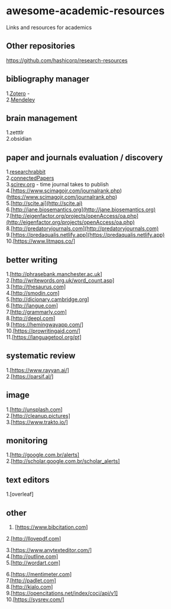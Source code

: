 # awesome-academic-resources
Links and resources for academics


## Other repositories
https://github.com/hashicorp/research-resources

## bibliography manager

1.[Zotero]() -  
2.[Mendeley]()  

## brain management

1.zetttlr  
2.obsidian   

## paper and journals evaluation / discovery

1.[researchrabbit](https://www.researchrabbit.ai/)  
2.[connectedPapers](http://connectedapapers.com)  
3.[scirev.org](http://scirev.org) - time journal takes to publish  
4.[https://www.scimagojr.com/journalrank.php)(https://www.scimagojr.com/journalrank.php)  
5.[http://scite.ai](http://scite.ai)  
6.[http://jane.biosemantics.org](http://jane.biosemantics.org)  
7.[http://eigenfactor.org/projects/openAccess/oa.php](http://eigenfactor.org/projects/openAccess/oa.php)  
8.[http://predatoryjournals.com](http://predatoryjournals.com)  
9.[https://predaqualis.netlify.app](https://predaqualis.netlify.app)  
10.[https://www.litmaps.co/]  

## better writing

1.[http://phrasebank.manchester.ac.uk]  
2.[http://writewords.org.uk/word_count.asp]  
3.[http://thesaurus.com]   
4.[http://smodin.com]  
5.[http://dicionary.cambridge.org]  
6.[http://langue.com]  
7.[http://grammarly.com]  
8.[http://deepl.com]  
9.[https://hemingwayapp.com/]  
10.[https://prowritingaid.com/]  
11.[https://languagetool.org/pt]

## systematic review
1.[https://www.rayyan.ai/]  
2.[https://parsif.al/]  
 
## image
1.[http://unsplash.com]  
2.[http://cleanup.pictures]  
3.[https://www.trakto.io/]  
 
## monitoring

1.[http://google.com.br/alerts]  
2.[http://scholar.google.com.br/scholar_alerts]  

## text editors

1.[overleaf]  

## other

1. [https://www.bibcitation.com]  

2.[http://Ilovepdf.com]  

 
3.[https://www.anytexteditor.com/]  
4.[http://outline.com]  
5.[http://wordart.com]   

6.[https://mentimeter.com]  
7.[http://padlet.com]  
8.[http://kialo.com]  
9.[https://opencitations.net/index/coci/api/v1]  
10.[https://sysrev.com/]  

